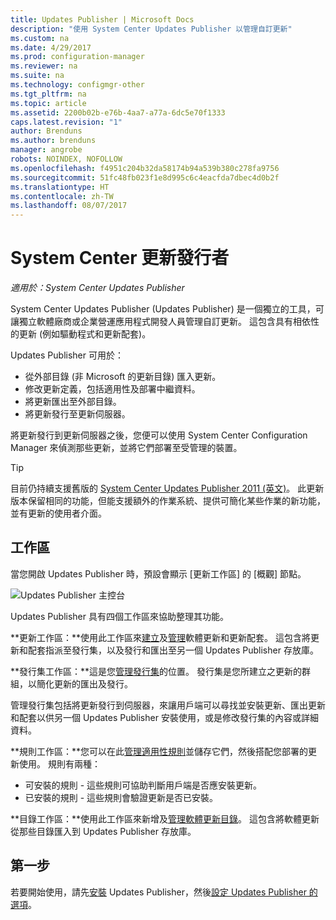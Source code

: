 ```yaml
---
title: Updates Publisher | Microsoft Docs
description: "使用 System Center Updates Publisher 以管理自訂更新"
ms.custom: na
ms.date: 4/29/2017
ms.prod: configuration-manager
ms.reviewer: na
ms.suite: na
ms.technology: configmgr-other
ms.tgt_pltfrm: na
ms.topic: article
ms.assetid: 2200b02b-e76b-4aa7-a77a-6dc5e70f1333
caps.latest.revision: "1"
author: Brenduns
ms.author: brenduns
manager: angrobe
robots: NOINDEX, NOFOLLOW
ms.openlocfilehash: f4951c204b32da58174b94a539b380c278fa9756
ms.sourcegitcommit: 51fc48fb023f1e8d995c6c4eacfda7dbec4d0b2f
ms.translationtype: HT
ms.contentlocale: zh-TW
ms.lasthandoff: 08/07/2017
---
```

# <a name="system-center-updates-publisher"></a>System Center 更新發行者

*適用於：System Center Updates Publisher*

System Center Updates Publisher (Updates Publisher) 是一個獨立的工具，可讓獨立軟體廠商或企業營運應用程式開發人員管理自訂更新。 這包含具有相依性的更新 (例如驅動程式和更新配套)。

Updates Publisher 可用於：

-   從外部目錄 (非 Microsoft 的更新目錄) 匯入更新。
-   修改更新定義，包括適用性及部署中繼資料。
-   將更新匯出至外部目錄。
-   將更新發行至更新伺服器。

將更新發行到更新伺服器之後，您便可以使用 System Center Configuration Manager 來偵測那些更新，並將它們部署至受管理的裝置。

> [!TIP]  
> 目前仍持續支援舊版的 [System Center Updates Publisher 2011 (英文)](http://go.microsoft.com/fwlink/?LinkId=848111)。 此更新版本保留相同的功能，但能支援額外的作業系統、提供可簡化某些作業的新功能，並有更新的使用者介面。

## <a name="workspaces"></a>工作區
當您開啟 Updates Publisher 時，預設會顯示 [更新工作區] 的 [概觀] 節點。

![Updates Publisher 主控台](media/console1.png)   


Updates Publisher 具有四個工作區來協助整理其功能。


**更新工作區：**使用此工作區來[建立](/sccm/sum/tools/create-updates-with-updates-publisher)及[管理](/sccm/sum/tools/manage-updates-with-updates-publisher)軟體更新和更新配套。 這包含將更新和配套指派至發行集，以及發行和匯出至另一個 Updates Publisher 存放庫。

**發行集工作區：**這是您[管理發行集](/sccm/sum/tools/updates-publisher-publications)的位置。 發行集是您所建立之更新的群組，以簡化更新的匯出及發行。

管理發行集包括將更新發行到伺服器，來讓用戶端可以尋找並安裝更新、匯出更新和配套以供另一個 Updates Publisher 安裝使用，或是修改發行集的內容或詳細資料。



**規則工作區：**您可以在此[管理適用性規則](/sccm/sum/tools/updates-publisher-applicability-rules)並儲存它們，然後搭配您部署的更新使用。 規則有兩種：

-   可安裝的規則 - 這些規則可協助判斷用戶端是否應安裝更新。
-   已安裝的規則 - 這些規則會驗證更新是否已安裝。

**目錄工作區：**使用此工作區來新增及[管理軟體更新目錄](/sccm/sum/tools/updates-publisher-catalogs)。 這包含將軟體更新從那些目錄匯入到 Updates Publisher 存放庫。
## <a name="first-steps"></a>第一步
若要開始使用，請先[安裝](/sccm/sum/tools/install-updates-publisher) Updates Publisher，然後[設定 Updates Publisher 的選項](/sccm/sum/tools/updates-publisher-options)。
